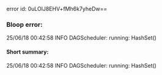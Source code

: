 error id: 0uLOlJ8EHV+fMh6k7yheDw==
### Bloop error:

25/06/18 00:42:58 INFO DAGScheduler: running: HashSet()
#### Short summary: 

25/06/18 00:42:58 INFO DAGScheduler: running: HashSet()